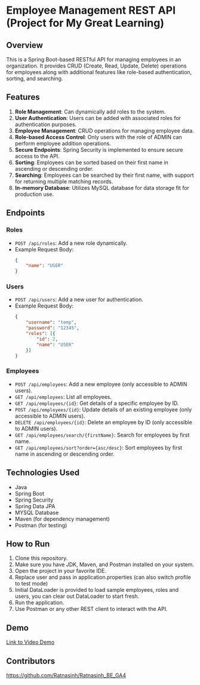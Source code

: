 # Employee Management REST API (Project for My Great Learning)

## Overview
This is a Spring Boot-based RESTful API for managing employees in an organization. It provides CRUD (Create, Read, Update, Delete) operations for employees along with additional features like role-based authentication, sorting, and searching.

## Features
1. **Role Management**: Can dynamically add roles to the system.
2. **User Authentication**: Users can be added with associated roles for authentication purposes.
3. **Employee Management**: CRUD operations for managing employee data.
4. **Role-based Access Control**: Only users with the role of ADMIN can perform employee addition operations.
5. **Secure Endpoints**: Spring Security is implemented to ensure secure access to the API.
6. **Sorting**: Employees can be sorted based on their first name in ascending or descending order.
7. **Searching**: Employees can be searched by their first name, with support for returning multiple matching records.
8. **In-memory Database**: Utilizes MySQL database for data storage fit for production use.

## Endpoints

### Roles
- `POST /api/roles`: Add a new role dynamically.
- Example Request Body:
    ```json
    {
        "name": "USER"
    }
    ```

### Users
- `POST /api/users`: Add a new user for authentication.
- Example Request Body:
    ```json
    {
        "username": "temp",
        "password": "12345",
        "roles": [{
            "id": 2,
            "name": "USER"
        }]
    }
    ```

### Employees
- `POST /api/employees`: Add a new employee (only accessible to ADMIN users).
- `GET /api/employees`: List all employees.
- `GET /api/employees/{id}`: Get details of a specific employee by ID.
- `POST /api/employees/{id}`: Update details of an existing employee (only accessible to ADMIN users).
- `DELETE /api/employees/{id}`: Delete an employee by ID (only accessible to ADMIN users).
- `GET /api/employees/search/{firstName}`: Search for employees by first name.
- `GET /api/employees/sort?order={asc/desc}`: Sort employees by first name in ascending or descending order.

## Technologies Used
- Java
- Spring Boot
- Spring Security
- Spring Data JPA
- MYSQL Database
- Maven (for dependency management)
- Postman (for testing)

## How to Run
1. Clone this repository.
2. Make sure you have JDK, Maven, and Postman installed on your system.
3. Open the project in your favorite IDE.
4. Replace user and pass in application.properties (can also switch profile to test mode)
5. Initial DataLoader is provided to load sample employees, roles and users, you can clear out DataLoader to start fresh.
6. Run the application.
7. Use Postman or any other REST client to interact with the API.

## Demo
[Link to Video Demo](https://drive.google.com/file/d/1DY64US2ZPZUri3_CWHntktpLy0WiulIC/view?usp=drive_link)

## Contributors
https://github.com/Ratnasinh/Ratnasinh_BE_GA4
